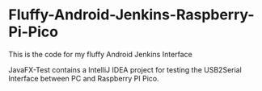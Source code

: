 # Fluffy-Android-Jenkins-Raspberry-Pi-Pico
This is the code for my fluffy Android Jenkins Interface

JavaFX-Test contains a IntelliJ IDEA project for testing the USB2Serial Interface between PC and Raspberry PI Pico.



